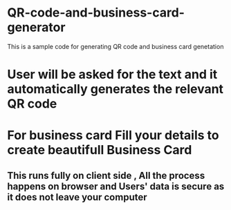 # QR-code-and-business-card-generator
This is a sample code for generating QR code and business card genetation

# User will be asked for the text and it automatically generates the relevant QR code
# For business card Fill your details to create beautifull Business Card

## This runs fully on client side , All the process happens on browser and Users' data is secure as it does not leave your computer

